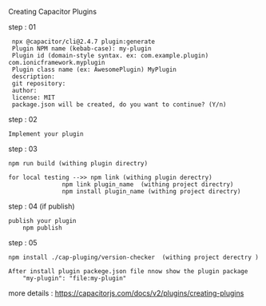 Creating Capacitor Plugins

step : 01  

	 npx @capacitor/cli@2.4.7 plugin:generate
	 Plugin NPM name (kebab-case): my-plugin
	 Plugin id (domain-style syntax. ex: com.example.plugin) com.ionicframework.myplugin
	 Plugin class name (ex: AwesomePlugin) MyPlugin
	 description:
	 git repository:
	 author:	
	 license: MIT
	 package.json will be created, do you want to continue? (Y/n)

step : 02 

	Implement your plugin

step : 03

	npm run build (withing plugin directry)
	
	for local testing -->> npm link (withing plugin derectry)
			       npm link plugin_name  (withing project directry)
			       npm install plugin_name (withing project directry)
step : 04  (if publish)

	publish your plugin
		npm publish

step : 05

	npm install ./cap-pluging/version-checker  (withing project derectry )

	After install plugin packege.json file nnow show the plugin package
		"my-plugin": "file:my-plugin"


more details :  https://capacitorjs.com/docs/v2/plugins/creating-plugins
		
	
	
